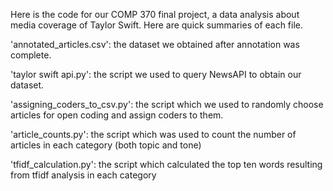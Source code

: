 Here is the code for our COMP 370 final project, a data analysis about media coverage of Taylor Swift. Here are quick summaries of each file.

'annotated_articles.csv': the dataset we obtained after annotation was complete.

'taylor swift api.py': the script we used to query NewsAPI to obtain our dataset.

'assigning_coders_to_csv.py': the script which we used to randomly choose articles for open coding and assign coders to them.

'article_counts.py': the script which was used to count the number of articles in each category (both topic and tone)

'tfidf_calculation.py': the script which calculated the top ten words resulting from tfidf analysis in each category
